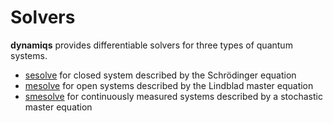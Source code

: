 # Solvers

**dynamiqs** provides differentiable solvers for three types of quantum systems.

- [sesolve](solvers/sesolve.md) for closed system described by the Schrödinger equation<br style="line-height:1.6">
- [mesolve](solvers/mesolve.md) for open systems described by the Lindblad master equation<br style="line-height:1.6">
- [smesolve](solvers/smesolve.md) for continuously measured systems described by a stochastic master equation<br style="line-height:1.6">
